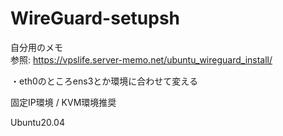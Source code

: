 # WireGuard-setupsh

自分用のメモ  
参照: https://vpslife.server-memo.net/ubuntu_wireguard_install/  

・eth0のところens3とか環境に合わせて変える

固定IP環境 / KVM環境推奨  

Ubuntu20.04